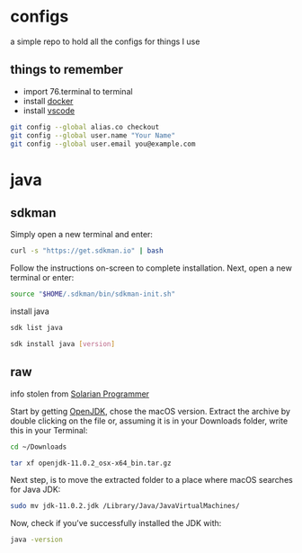 # configs

a simple repo to hold all the configs for things I use

## things to remember

- import 76.terminal to terminal
- install [docker](https://www.docker.com/products/docker-desktop)
- install [vscode](https://code.visualstudio.com/)

```bash
git config --global alias.co checkout
git config --global user.name "Your Name"
git config --global user.email you@example.com
```

# java

## sdkman

Simply open a new terminal and enter:

```bash
curl -s "https://get.sdkman.io" | bash
```

Follow the instructions on-screen to complete installation.
Next, open a new terminal or enter:

```bash
source "$HOME/.sdkman/bin/sdkman-init.sh"
```

install java
```bash
sdk list java
```

```bash
sdk install java [version]
```

## raw
info stolen from [Solarian Programmer](https://solarianprogrammer.com/2018/09/28/installing-openjdk-macos/)

Start by getting [OpenJDK](http://jdk.java.net/11/), chose the macOS version. Extract the archive by double clicking on the file or, assuming it is in your Downloads folder, write this in your Terminal:

```bash
cd ~/Downloads
```
```bash
tar xf openjdk-11.0.2_osx-x64_bin.tar.gz
```

Next step, is to move the extracted folder to a place where macOS searches for Java JDK:

```bash
sudo mv jdk-11.0.2.jdk /Library/Java/JavaVirtualMachines/
```
Now, check if you’ve successfully installed the JDK with:

```bash
java -version
```